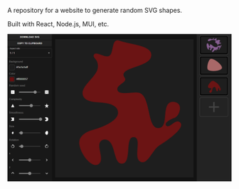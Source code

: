 A repository for a website to generate random SVG shapes.

Built with React, Node.js, MUI, etc.


![Screenshot of website](https://github.com/FlorisSteenkamp/random-shapes-website/blob/master/screenshot.png)